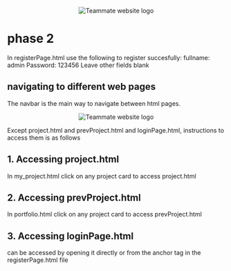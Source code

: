 <p align="center">
  <img src="https://user-images.githubusercontent.com/71136270/229296385-d010c129-6556-4587-adeb-e783369c15bd.png" alt="Teammate website logo"/>
</p>

# phase 2
In registerPage.html use the following to register succesfully:
fullname:  admin
Password: 123456
Leave other fields blank

## navigating to different web pages
The navbar is the main way to navigate between html pages.
<p align="center">
  <img src="https://user-images.githubusercontent.com/71136270/229302761-35d88035-f96d-4915-960d-ceeef4e3e05d.png" alt="Teammate website logo"/>
</p>
Except project.html and prevProject.html and loginPage.html, instructions to access them is as follows 

## 1. Accessing project.html
In my_project.html click on any project card to access project.html
## 2. Accessing prevProject.html 
In portfolio.html click on any project card to access prevProject.html
## 3. Accessing loginPage.html
can be accessed by opening it directly or from the anchor tag in the registerPage.html file
